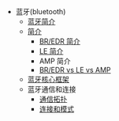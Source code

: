 
* 蓝牙(bluetooth)
    * [ 蓝牙简介 ](./bluetooth.md)
    * [ 简介 ](./bluetooth_general_description.md)
        * [ BR/EDR 简介 ](./bluetooth_overview_of_BR_EDR_operation.md)
        * [ LE 简介 ](./bluetooth_overview_of_LE_operation.md)
        * AMP 简介
        * [BR/EDR vs LE vs AMP](http://www.wowotech.net.img.800cdn.com/content/uploadfile/201406/eaf01404028766.gif)
    * [ 蓝牙核心框架 ](./Bluetooth_core_system_architecture.md)
    * 蓝牙通信和连接
        * [ 通信拓扑 ](./bluetooth_communication_topology.md)
        * [ 连接和模式 ](./bluetooth_connection_and_mode.md)

